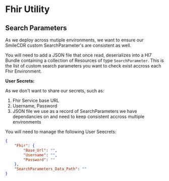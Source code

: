 # Fhir Utility

## Search Parameters

As we deploy across mutiple environments, we want to ensure our SmileCDR custom SearchParameter's are consistent as well.

You will need to add a JSON file that once read, deserializes into a Hl7 Bundle containing a collection of Resources of type `SearchParameter`. This is the list of custom search parameters you want to check exist accross each Fhir Environment. 

**User Secrets:**

As we don't want to share our secrets, such as:

1. Fhir Service base URL
2. Username, Password
3. JSON file we use as a record of SearchParameters we have dependancies on and need to keep consistent accross multiple environments

You will need to manage the following User Seecrets:

```json
{
    "Fhir": {
        "Base_Url": "",
        "Username": "",
        "Password": ""
    },
    "SearchParameters_Data_Path": ""
}
```